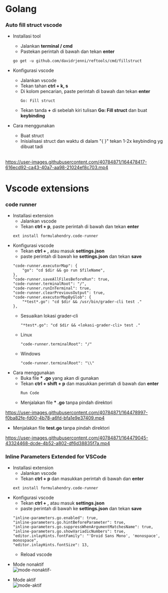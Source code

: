 # Golang
 ### Auto fill struct vscode 
 * Installasi tool
   - Jalankan __terminal / cmd__
   - Pastekan perintah di bawah dan tekan __enter__<br>
    ```
    go get -u github.com/davidrjenni/reftools/cmd/fillstruct
    ```

 * Konfigurasi vscode<br>
   - Jalankan vscode 
   - Tekan tahan __ctrl + k, s__<br>
   - Di kolom pencarian, paste perintah di bawah dan tekan __enter__<br>
     ``` 
     Go: Fill struct
     ```
   - Tekan tanda __+__ di sebelah kiri tulisan __Go: Fill struct__ dan buat __keybinding__
   
 * Cara menggunakan 
   - Buat struct 
   - Inisialisasi struct dan waktu di dalam "{ }" tekan 1-2x keybinding yg dibuat tadi<br>
   <br>
https://user-images.githubusercontent.com/40784871/164478417-616ecd92-ca43-40a7-aa98-21024ef8c703.mp4


# Vscode extensions
 ### code runner
 * Installasi extension<br>
   - Jalankan vscode
   - Tekan __ctrl + p__, paste perintah di bawah dan tekan __enter__
    ```
    ext install formulahendry.code-runner
    ```
 * Konfigurasi vscode<br>
    - Tekan __ctrl + ,__ atau masuk __settings.json__
    - paste perintah di bawah ke __settings.json__ dan tekan __save__<br>
    ```
    "code-runner.executorMap": {
        "go": "cd $dir && go run $fileName",
    },
    "code-runner.saveAllFilesBeforeRun": true,
    "code-runner.terminalRoot": "/",
    "code-runner.runInTerminal": true,
    "code-runner.clearPreviousOutput": true,
    "code-runner.executorMapByGlob": {
        "*test*.go": "cd $dir && /usr/bin/grader-cli test ."
    },
    ```
    - Sesuaikan lokasi grader-cli
        ```
        "*test*.go": "cd $dir && <lokasi-grader-cli> test ."
        ```
    - Linux
        ```
        "code-runner.terminalRoot": "/" 
        ```
    - Windows
        ```
        "code-runner.terminalRoot": "\\" 
        ```
 * Cara menggunakan
    - Buka file __* .go__ yang akan di gunakan
    - Tekan __ctrl + shift + p__ dan masukkan perintah di bawah dan __enter__
        ```
        Run Code
        ```
    - Menjalakan file __* .go__ tanpa pindah direktori


https://user-images.githubusercontent.com/40784871/164478997-f0ba82fe-fd00-4b78-a6fd-bfa1e9e37409.mp4
     
   -  Menjalakan file __test.go__ tanpa pindah direktori
       
https://user-images.githubusercontent.com/40784871/164479045-43324468-dcde-4b52-a802-df6d38835f7a.mp4


     
 ### Inline Parameters Extended for VSCode
 * Installasi extension<br>
   - Jalankan vscode
   - Tekan __ctrl + p__ dan masukkan perintah di bawah dan __enter__
    ```
    ext install formulahendry.code-runner
    ```
 * Konfigurasi vscode<br>
    - Tekan __ctrl + ,__ atau masuk __settings.json__
    - paste perintah di bawah ke __settings.json__ dan tekan __save__<br>
    ```
    "inline-parameters.go.enabled": true,
    "inline-parameters.go.hintBeforeParameter": true,
    "inline-parameters.go.suppressWhenArgumentMatchesName": true,
    "inline-parameters.go.showVariadicNumbers": true,
    "editor.inlayHints.fontFamily": "'Droid Sans Mono', 'monospace', monospace",
    "editor.inlayHints.fontSize": 13,
    ```
    - Reload vscode<br>

- Mode nonaktif<br>
 ![mode-nonaktif-](https://user-images.githubusercontent.com/40784871/164479136-82a3c89d-80e5-4c71-b13a-a68fe564b644.png)

- Mode aktif<br>
 ![mode-aktif](https://user-images.githubusercontent.com/40784871/164479153-2d20bb7d-63d6-4c01-8073-30b305003e91.png)

 
